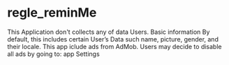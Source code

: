 # regle_reminMe
This Application don't collects any of data Users.
Basic information
By default, this includes certain User’s Data such name, picture, gender, and their locale.
This app iclude ads from AdMob.
Users may decide to disable all ads  by going to: app Settings
